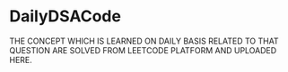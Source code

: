 # DailyDSACode
THE CONCEPT WHICH IS LEARNED ON DAILY BASIS RELATED TO THAT QUESTION ARE SOLVED FROM LEETCODE PLATFORM AND UPLOADED HERE.
